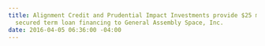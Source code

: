 ```yaml
---
title: Alignment Credit and Prudential Impact Investments provide $25 million senior
  secured term loan financing to General Assembly Space, Inc.
date: 2016-04-05 06:36:00 -04:00
---
```


